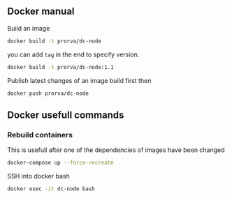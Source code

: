 ## Docker manual

Build an image

```bash
docker build -t prorva/dc-node
```

you can add `tag` in the end to specify version.

```bash
docker build -t prorva/dc-node:1.1
```

Publish latest changes of an image
build first then

```bash
docker push prorva/dc-node

```

## Docker usefull commands

### Rebuild containers

This is usefull after one of the dependencies of images have been changed

```bash
docker-compose up --force-recreate
```

SSH into docker bash

```bash
docker exec -it dc-node bash
```
